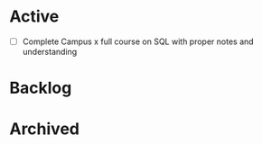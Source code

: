 # Active
- [ ] Complete Campus x full course on SQL with proper notes and understanding






# Backlog





# Archived